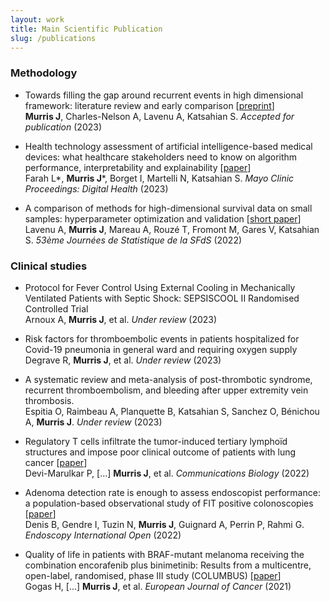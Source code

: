 ```yaml
---
layout: work
title: Main Scientific Publication
slug: /publications
---
```


### **Methodology**
* Towards filling the gap around recurrent events in high dimensional framework: literature review and early comparison [[preprint](https://arxiv.org/abs/2203.15694)] <br> **Murris J**, Charles-Nelson A, Lavenu A, Katsahian S. *Accepted for publication* (2023)

* Health technology assessment of artificial intelligence-based medical devices: what healthcare stakeholders need to know on algorithm performance, interpretability and explainability [[paper](https://www.mcpdigitalhealth.org/article/S2949-7612(23)00010-X/fulltext)] <br> Farah L\*, **Murris J**\*, Borget I, Martelli N, Katsahian S. *Mayo Clinic Proceedings: Digital Health* (2023)

* A comparison of methods for high-dimensional survival data on small samples: hyperparameter optimization and validation [[short paper](https://jds22.sciencesconf.org/data/pages/LivretJdS22_version_longue.pdf)] <br> Lavenu A, **Murris J**, Mareau A, Rouzé T, Fromont M, Gares V, Katsahian S. *53ème Journées de Statistique de la SFdS* (2022)

### **Clinical studies**
* Protocol for Fever Control Using External Cooling in Mechanically Ventilated Patients with Septic Shock: SEPSISCOOL II Randomised Controlled Trial <br> Arnoux A, **Murris J**, et al. *Under review* (2023)

* Risk factors for thromboembolic events in patients hospitalized for Covid-19 pneumonia in general ward and requiring oxygen supply <br> Degrave R, **Murris J**, et al. *Under review* (2023)

* A systematic review and meta-analysis of post-thrombotic syndrome, recurrent thromboembolism, and bleeding after upper extremity vein thrombosis. <br> Espitia O, Raimbeau A, Planquette B, Katsahian S, Sanchez O, Bénichou A, **Murris J**. *Under review* (2023)

* Regulatory T cells infiltrate the tumor-induced tertiary lymphoïd structures and impose poor clinical outcome of patients with lung cancer [[paper](https://www.nature.com/articles/s42003-022-04356-y)] <br> Devi-Marulkar P, […] **Murris J**, et al. *Communications Biology* (2022)

* Adenoma detection rate is enough to assess endoscopist performance: a population-based observational study of FIT positive colonoscopies [[paper](https://pubmed.ncbi.nlm.nih.gov/36118642/)] <br> Denis B, Gendre I, Tuzin N, **Murris J**, Guignard A, Perrin P, Rahmi G. *Endoscopy International Open* (2022)

* Quality of life in patients with BRAF-mutant melanoma receiving the combination encorafenib plus binimetinib: Results from a multicentre, open-label, randomised, phase III study (COLUMBUS) [[paper](https://pubmed.ncbi.nlm.nih.gov/34091420/)] <br> Gogas H, […] **Murris J**, et al. *European Journal of Cancer* (2021)
